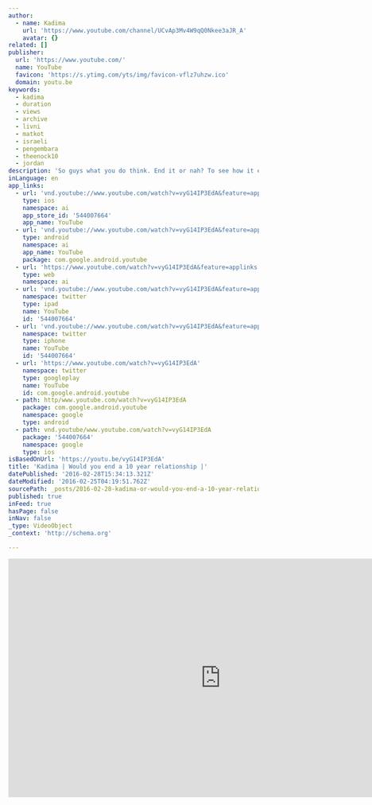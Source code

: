 ```yaml
---
author:
  - name: Kadima
    url: 'https://www.youtube.com/channel/UCvAp3Mv4W9qQ0Nkee3aJR_A'
    avatar: {}
related: []
publisher:
  url: 'https://www.youtube.com/'
  name: YouTube
  favicon: 'https://s.ytimg.com/yts/img/favicon-vflz7uhzw.ico'
  domain: youtu.be
keywords:
  - kadima
  - duration
  - views
  - archive
  - livni
  - matkot
  - israeli
  - pengembara
  - theenock10
  - jordan
description: 'So guys what you do think. End it or nah? To see how it ends...Stay tuned!'
inLanguage: en
app_links:
  - url: 'vnd.youtube://www.youtube.com/watch?v=vyG14IP3EdA&feature=applinks'
    type: ios
    namespace: ai
    app_store_id: '544007664'
    app_name: YouTube
  - url: 'vnd.youtube://www.youtube.com/watch?v=vyG14IP3EdA&feature=applinks'
    type: android
    namespace: ai
    app_name: YouTube
    package: com.google.android.youtube
  - url: 'https://www.youtube.com/watch?v=vyG14IP3EdA&feature=applinks'
    type: web
    namespace: ai
  - url: 'vnd.youtube://www.youtube.com/watch?v=vyG14IP3EdA&feature=applinks'
    namespace: twitter
    type: ipad
    name: YouTube
    id: '544007664'
  - url: 'vnd.youtube://www.youtube.com/watch?v=vyG14IP3EdA&feature=applinks'
    namespace: twitter
    type: iphone
    name: YouTube
    id: '544007664'
  - url: 'https://www.youtube.com/watch?v=vyG14IP3EdA'
    namespace: twitter
    type: googleplay
    name: YouTube
    id: com.google.android.youtube
  - path: http/www.youtube.com/watch?v=vyG14IP3EdA
    package: com.google.android.youtube
    namespace: google
    type: android
  - path: vnd.youtube/www.youtube.com/watch?v=vyG14IP3EdA
    package: '544007664'
    namespace: google
    type: ios
isBasedOnUrl: 'https://youtu.be/vyG14IP3EdA'
title: 'Kadima | Would you end a 10 year relationship |'
datePublished: '2016-02-28T15:34:13.321Z'
dateModified: '2016-02-25T04:19:51.762Z'
sourcePath: _posts/2016-02-28-kadima-or-would-you-end-a-10-year-relationship-or.md
published: true
inFeed: true
hasPage: false
inNav: false
_type: VideoObject
_context: 'http://schema.org'

---
```

<iframe src="https://cdn.embedly.com/widgets/media.html?src=https%3A%2F%2Fwww.youtube.com%2Fembed%2FvyG14IP3EdA%3Ffeature%3Doembed&amp;url=https%3A%2F%2Fwww.youtube.com%2Fwatch%3Fv%3DvyG14IP3EdA%26feature%3Dyoutu.be&amp;image=https%3A%2F%2Fi.ytimg.com%2Fvi%2FvyG14IP3EdA%2Fhqdefault.jpg&amp;key=b7d04c9b404c499eba89ee7072e1c4f7&amp;type=text%2Fhtml&amp;schema=youtube" width="854" height="480" scrolling="no" frameborder="0" allowfullscreen="allowfullscreen" style=""></iframe>